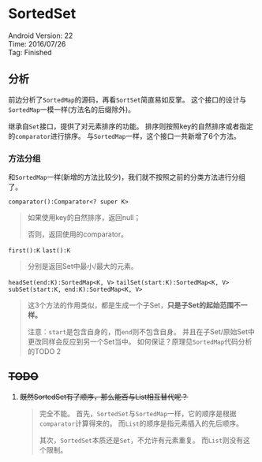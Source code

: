# SortedSet

Android Version: 22  
Time: 2016/07/26  
Tag: Finished  

## 分析
前边分析了`SortedMap`的源码，再看`SortSet`简直易如反掌。
这个接口的设计与`SortedMap`一模一样(方法名的后缀除外)。

继承自`Set`接口，提供了对元素排序的功能。
排序则按照key的自然排序或者指定的`comparator`进行排序。
与`SortedMap`一样，这个接口一共新增了6个方法。

### 方法分组
和`SortedMap`一样(新增的方法比较少)，我们就不按照之前的分类方法进行分组了。

`comparator():Comparator<? super K>`

> 如果使用key的自然排序，返回null；
> 
> 否则，返回使用的comparator。

`first():K`
`last():K`

> 分别是返回Set中最小/最大的元素。

`headSet(end:K):SortedMap<K, V>`
`tailSet(start:K):SortedMap<K, V>`
`subSet(start:K, end:K):SortedMap<K, V>`

> 这3个方法的作用类似，都是生成一个子Set，**只是子Set的起始范围不一样。**
> 
> 注意：`start`是包含自身的，而`end`则不包含自身。
> 并且在子Set/原始Set中更改同样会反应到另一个Set当中。
> 如何保证？原理见`SortedMap`代码分析的TODO 2

## ~~TODO~~
1. ~~既然SortedSet有了顺序，那么能否与List相互替代呢？~~

	> 完全不能。
	> 首先，`SortedSet`与`SortedMap`一样，它的顺序是根据`comparator`计算得来的。
	> 而`List`的顺序是指元素插入的先后顺序。
	> 
	> 其次，`SortedSet`本质还是`Set`，不允许有元素重复。
	> 而`List`则没有这个限制。
